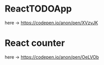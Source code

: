 # ReactTODOApp
here -> https://codepen.io/anon/pen/XVzvJK
# React counter 
here -> https://codepen.io/anon/pen/OeLVOb

